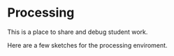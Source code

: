 # Processing

This is a place to share and debug student work.

Here are a few sketches for the processing enviroment.

